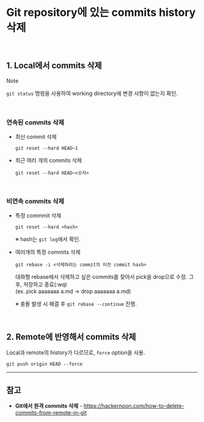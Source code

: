 # Git repository에 있는 commits history 삭제

<br>

## 1. Local에서 commits 삭제
> [!NOTE]  
> `git status` 명령을 사용하여 working directory에 변경 사항이 없는지 확인.

<br>

### 연속된 commits 삭제
- 최신 commit 삭제  
  ```
  git reset --hard HEAD~1
  ```
- 최근 여러 개의 commits 삭제
  ```
  git reset --hard HEAD~<숫자>
  ```

<br>

### 비연속 commits 삭제
- 특정 commmit 삭제  
  ```
  git reset --hard <hash>
  ```
  ※ hash는 `git log`에서 확인.
- 여러개의 특정 commits 삭제
  ```
  git rebase -i <삭제하려는 commit의 이전 commit hash>
  ```
  대화형 rebase에서 삭제하고 싶은 commits를 찾아서 pick을 drop으로 수정.
  그 후, 저장하고 종료(:wq)  
  (ex. pick aaaaaaa a.md -> drop aaaaaaa a.md)
  
  ※ 충돌 발생 시 해결 후 `git rebase --continue` 진행.

<br>

## 2. Remote에 반영해서 commits 삭제
Local과 remote의 history가 다르므로, `force` option을 사용.
```
git push origin HEAD --force
```

<hr>

## 참고
- **Git에서 원격 commits 삭제** - https://hackernoon.com/how-to-delete-commits-from-remote-in-git

